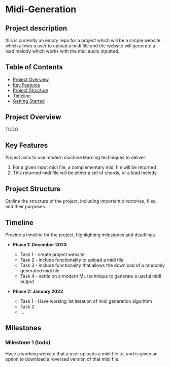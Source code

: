 # Midi-Generation

## Project description
this is currently an empty repo for a project which will be a simple website which allows a user to upload a midi file and the website will generate a lead melody which works with the midi audio inputted. 

## Table of Contents

- [Project Overview](#project-overview)
- [Key Features](#key-features)
- [Project Structure](#project-structure)
- [Timeline](#timeline)
- [Getting Started](#getting-started)

## Project Overview

TODO 

## Key Features

Project aims to use modern machine learning techniques to deliver: 
1. For a given input midi file, a complementary midi file will be returned
2. This returned midi file will be either a set of chords, or a lead melody

## Project Structure

Outline the structure of the project, including important directories, files, and their purposes.

## Timeline

Provide a timeline for the project, highlighting milestones and deadlines.

- **Phase 1: December 2023**
  - Task 1 - create project website 
  - Task 2 - include functionality to upload a midi file
  - Task 3 - include functionality that allows the download of a randomly generated midi file
  - Task 4 - settle on a modern ML technique to generate a useful midi output

- **Phase 2: January 2023**
  - Task 1 - Have working 1st iteration of midi generation algorithm
  - Task 2
  - ...

## Milestones 
### Milestone 1 (todo)
Have a working website that a user uploads a midi file to, and is given an option to download a reversed version of that midi file.
